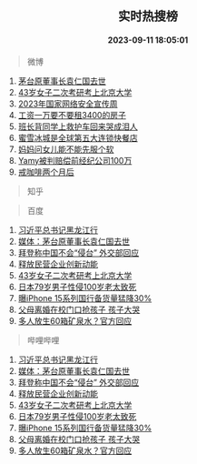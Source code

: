 <div align="center"><h2>实时热搜榜</h2><h4>2023-09-11 18:05:01</h4></div>

> 微博  

1. [茅台原董事长袁仁国去世](https://s.weibo.com/weibo?q=%23%E8%8C%85%E5%8F%B0%E5%8E%9F%E8%91%A3%E4%BA%8B%E9%95%BF%E8%A2%81%E4%BB%81%E5%9B%BD%E5%8E%BB%E4%B8%96%23&t=31&band_rank=1&Refer=top)<br />
2. [43岁女子二次考研考上北京大学](https://s.weibo.com/weibo?q=%2343%E5%B2%81%E5%A5%B3%E5%AD%90%E4%BA%8C%E6%AC%A1%E8%80%83%E7%A0%94%E8%80%83%E4%B8%8A%E5%8C%97%E4%BA%AC%E5%A4%A7%E5%AD%A6%23&t=31&band_rank=2&Refer=top)<br />
3. [2023年国家网络安全宣传周](https://s.weibo.com/weibo?q=%232023%E5%B9%B4%E5%9B%BD%E5%AE%B6%E7%BD%91%E7%BB%9C%E5%AE%89%E5%85%A8%E5%AE%A3%E4%BC%A0%E5%91%A8%23&t=31&band_rank=3&Refer=top)<br />
4. [工资一万要不要租3400的房子](https://s.weibo.com/weibo?q=%23%E5%B7%A5%E8%B5%84%E4%B8%80%E4%B8%87%E8%A6%81%E4%B8%8D%E8%A6%81%E7%A7%9F3400%E7%9A%84%E6%88%BF%E5%AD%90%23&t=31&band_rank=4&Refer=top)<br />
5. [班长背同学上救护车回来哭成泪人](https://s.weibo.com/weibo?q=%23%E7%8F%AD%E9%95%BF%E8%83%8C%E5%90%8C%E5%AD%A6%E4%B8%8A%E6%95%91%E6%8A%A4%E8%BD%A6%E5%9B%9E%E6%9D%A5%E5%93%AD%E6%88%90%E6%B3%AA%E4%BA%BA%23&t=31&band_rank=5&Refer=top)<br />
6. [蜜雪冰城是全球第五大连锁快餐店](https://s.weibo.com/weibo?q=%E8%9C%9C%E9%9B%AA%E5%86%B0%E5%9F%8E%E6%98%AF%E5%85%A8%E7%90%83%E7%AC%AC%E4%BA%94%E5%A4%A7%E8%BF%9E%E9%94%81%E5%BF%AB%E9%A4%90%E5%BA%97&t=31&band_rank=6&Refer=top)<br />
7. [妈妈问女儿能不能先服个软](https://s.weibo.com/weibo?q=%23%E5%A6%88%E5%A6%88%E9%97%AE%E5%A5%B3%E5%84%BF%E8%83%BD%E4%B8%8D%E8%83%BD%E5%85%88%E6%9C%8D%E4%B8%AA%E8%BD%AF%23&t=31&band_rank=7&Refer=top)<br />
8. [Yamy被判赔偿前经纪公司100万](https://s.weibo.com/weibo?q=%23Yamy%E8%A2%AB%E5%88%A4%E8%B5%94%E5%81%BF%E5%89%8D%E7%BB%8F%E7%BA%AA%E5%85%AC%E5%8F%B8100%E4%B8%87%23&t=31&band_rank=8&Refer=top)<br />
9. [戒咖啡两个月后](https://s.weibo.com/weibo?q=%E6%88%92%E5%92%96%E5%95%A1%E4%B8%A4%E4%B8%AA%E6%9C%88%E5%90%8E&t=31&band_rank=9&Refer=top)<br />

> 知乎  


> 百度  

1. [习近平总书记黑龙江行](https://www.baidu.com/s?wd=%E4%B9%A0%E8%BF%91%E5%B9%B3%E6%80%BB%E4%B9%A6%E8%AE%B0%E9%BB%91%E9%BE%99%E6%B1%9F%E8%A1%8C&sa=fyb_news&rsv_dl=fyb_news)<br />
2. [媒体：茅台原董事长袁仁国去世](https://www.baidu.com/s?wd=%E5%AA%92%E4%BD%93%EF%BC%9A%E8%8C%85%E5%8F%B0%E5%8E%9F%E8%91%A3%E4%BA%8B%E9%95%BF%E8%A2%81%E4%BB%81%E5%9B%BD%E5%8E%BB%E4%B8%96&sa=fyb_news&rsv_dl=fyb_news)<br />
3. [拜登称中国不会“侵台” 外交部回应](https://www.baidu.com/s?wd=%E6%8B%9C%E7%99%BB%E7%A7%B0%E4%B8%AD%E5%9B%BD%E4%B8%8D%E4%BC%9A%E2%80%9C%E4%BE%B5%E5%8F%B0%E2%80%9D+%E5%A4%96%E4%BA%A4%E9%83%A8%E5%9B%9E%E5%BA%94&sa=fyb_news&rsv_dl=fyb_news)<br />
4. [释放民营企业创新动能](https://www.baidu.com/s?wd=%E9%87%8A%E6%94%BE%E6%B0%91%E8%90%A5%E4%BC%81%E4%B8%9A%E5%88%9B%E6%96%B0%E5%8A%A8%E8%83%BD&sa=fyb_news&rsv_dl=fyb_news)<br />
5. [43岁女子二次考研考上北京大学](https://www.baidu.com/s?wd=43%E5%B2%81%E5%A5%B3%E5%AD%90%E4%BA%8C%E6%AC%A1%E8%80%83%E7%A0%94%E8%80%83%E4%B8%8A%E5%8C%97%E4%BA%AC%E5%A4%A7%E5%AD%A6&sa=fyb_news&rsv_dl=fyb_news)<br />
6. [日本79岁男子性侵100岁老太致死](https://www.baidu.com/s?wd=%E6%97%A5%E6%9C%AC79%E5%B2%81%E7%94%B7%E5%AD%90%E6%80%A7%E4%BE%B5100%E5%B2%81%E8%80%81%E5%A4%AA%E8%87%B4%E6%AD%BB&sa=fyb_news&rsv_dl=fyb_news)<br />
7. [曝iPhone 15系列国行备货量猛降30%](https://www.baidu.com/s?wd=%E6%9B%9DiPhone+15%E7%B3%BB%E5%88%97%E5%9B%BD%E8%A1%8C%E5%A4%87%E8%B4%A7%E9%87%8F%E7%8C%9B%E9%99%8D30%25&sa=fyb_news&rsv_dl=fyb_news)<br />
8. [父母离婚在校门口抢孩子 孩子大哭](https://www.baidu.com/s?wd=%E7%88%B6%E6%AF%8D%E7%A6%BB%E5%A9%9A%E5%9C%A8%E6%A0%A1%E9%97%A8%E5%8F%A3%E6%8A%A2%E5%AD%A9%E5%AD%90+%E5%AD%A9%E5%AD%90%E5%A4%A7%E5%93%AD&sa=fyb_news&rsv_dl=fyb_news)<br />
9. [多人放生60箱矿泉水？官方回应](https://www.baidu.com/s?wd=%E5%A4%9A%E4%BA%BA%E6%94%BE%E7%94%9F60%E7%AE%B1%E7%9F%BF%E6%B3%89%E6%B0%B4%EF%BC%9F%E5%AE%98%E6%96%B9%E5%9B%9E%E5%BA%94&sa=fyb_news&rsv_dl=fyb_news)<br />

> 哔哩哔哩  

1. [习近平总书记黑龙江行](https://www.baidu.com/s?wd=%E4%B9%A0%E8%BF%91%E5%B9%B3%E6%80%BB%E4%B9%A6%E8%AE%B0%E9%BB%91%E9%BE%99%E6%B1%9F%E8%A1%8C&sa=fyb_news&rsv_dl=fyb_news)<br />
2. [媒体：茅台原董事长袁仁国去世](https://www.baidu.com/s?wd=%E5%AA%92%E4%BD%93%EF%BC%9A%E8%8C%85%E5%8F%B0%E5%8E%9F%E8%91%A3%E4%BA%8B%E9%95%BF%E8%A2%81%E4%BB%81%E5%9B%BD%E5%8E%BB%E4%B8%96&sa=fyb_news&rsv_dl=fyb_news)<br />
3. [拜登称中国不会“侵台” 外交部回应](https://www.baidu.com/s?wd=%E6%8B%9C%E7%99%BB%E7%A7%B0%E4%B8%AD%E5%9B%BD%E4%B8%8D%E4%BC%9A%E2%80%9C%E4%BE%B5%E5%8F%B0%E2%80%9D+%E5%A4%96%E4%BA%A4%E9%83%A8%E5%9B%9E%E5%BA%94&sa=fyb_news&rsv_dl=fyb_news)<br />
4. [释放民营企业创新动能](https://www.baidu.com/s?wd=%E9%87%8A%E6%94%BE%E6%B0%91%E8%90%A5%E4%BC%81%E4%B8%9A%E5%88%9B%E6%96%B0%E5%8A%A8%E8%83%BD&sa=fyb_news&rsv_dl=fyb_news)<br />
5. [43岁女子二次考研考上北京大学](https://www.baidu.com/s?wd=43%E5%B2%81%E5%A5%B3%E5%AD%90%E4%BA%8C%E6%AC%A1%E8%80%83%E7%A0%94%E8%80%83%E4%B8%8A%E5%8C%97%E4%BA%AC%E5%A4%A7%E5%AD%A6&sa=fyb_news&rsv_dl=fyb_news)<br />
6. [日本79岁男子性侵100岁老太致死](https://www.baidu.com/s?wd=%E6%97%A5%E6%9C%AC79%E5%B2%81%E7%94%B7%E5%AD%90%E6%80%A7%E4%BE%B5100%E5%B2%81%E8%80%81%E5%A4%AA%E8%87%B4%E6%AD%BB&sa=fyb_news&rsv_dl=fyb_news)<br />
7. [曝iPhone 15系列国行备货量猛降30%](https://www.baidu.com/s?wd=%E6%9B%9DiPhone+15%E7%B3%BB%E5%88%97%E5%9B%BD%E8%A1%8C%E5%A4%87%E8%B4%A7%E9%87%8F%E7%8C%9B%E9%99%8D30%25&sa=fyb_news&rsv_dl=fyb_news)<br />
8. [父母离婚在校门口抢孩子 孩子大哭](https://www.baidu.com/s?wd=%E7%88%B6%E6%AF%8D%E7%A6%BB%E5%A9%9A%E5%9C%A8%E6%A0%A1%E9%97%A8%E5%8F%A3%E6%8A%A2%E5%AD%A9%E5%AD%90+%E5%AD%A9%E5%AD%90%E5%A4%A7%E5%93%AD&sa=fyb_news&rsv_dl=fyb_news)<br />
9. [多人放生60箱矿泉水？官方回应](https://www.baidu.com/s?wd=%E5%A4%9A%E4%BA%BA%E6%94%BE%E7%94%9F60%E7%AE%B1%E7%9F%BF%E6%B3%89%E6%B0%B4%EF%BC%9F%E5%AE%98%E6%96%B9%E5%9B%9E%E5%BA%94&sa=fyb_news&rsv_dl=fyb_news)<br />
